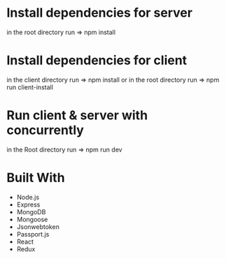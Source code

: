 # Install dependencies for server
in the root directory run => npm install

# Install dependencies for client
in the client directory run => npm install
 or in the root directory run => npm run client-install

# Run client & server with concurrently
in the Root directory run => npm run dev


# Built With

- Node.js
- Express
- MongoDB
- Mongoose
- Jsonwebtoken
- Passport.js
- React
- Redux
